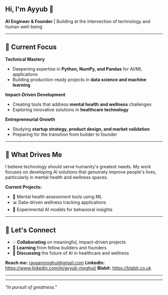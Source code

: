 ## Hi, I'm Ayyub 👋

**AI Engineer & Founder** | Building at the intersection of technology and human well-being

---

## 🚀 Current Focus

**Technical Mastery**
- Deepening expertise in **Python, NumPy, and Pandas** for AI/ML applications
- Building production-ready projects in **data science and machine learning**

**Impact-Driven Development**
- Creating tools that address **mental health and wellness** challenges
- Exploring innovative solutions in **healthcare technology**

**Entrepreneurial Growth**
- Studying **startup strategy, product design, and market validation**
- Preparing for the transition from builder to founder

---

## 🎯 What Drives Me

I believe technology should serve humanity's greatest needs. My work focuses on developing AI solutions that genuinely improve people's lives, particularly in mental health and wellness spaces.

**Current Projects:**
- 🧠 Mental health assessment tools using ML
- 📊 Data-driven wellness tracking applications
- 🔬 Experimental AI models for behavioral insights

---

## 🤝 Let's Connect

- 💡 **Collaborating** on meaningful, impact-driven projects
- 🌱 **Learning** from fellow builders and founders
- 🚀 **Discussing** the future of AI in healthcare and wellness

**Reach me:** rayaanmoghul@gmail.com
**LinkedIn:** https://www.linkedin.com/in/ayyub-moghul/
**Blabit:** https://blabit.co.uk

---

---

*"In pursuit of greatness."*
